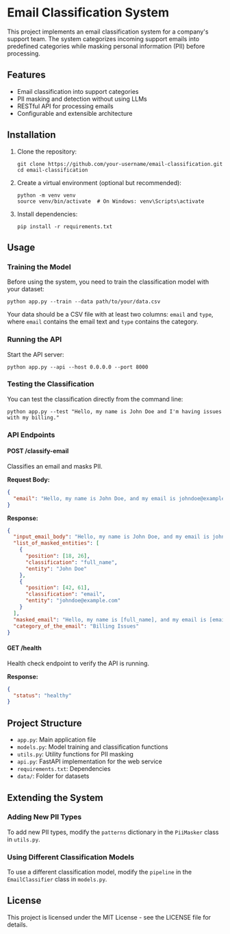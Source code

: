 # Email Classification System

This project implements an email classification system for a company's support team. The system categorizes incoming support emails into predefined categories while masking personal information (PII) before processing.

## Features

- Email classification into support categories
- PII masking and detection without using LLMs
- RESTful API for processing emails
- Configurable and extensible architecture

## Installation

1. Clone the repository:
   ```
   git clone https://github.com/your-username/email-classification.git
   cd email-classification
   ```

2. Create a virtual environment (optional but recommended):
   ```
   python -m venv venv
   source venv/bin/activate  # On Windows: venv\Scripts\activate
   ```

3. Install dependencies:
   ```
   pip install -r requirements.txt
   ```

## Usage

### Training the Model

Before using the system, you need to train the classification model with your dataset:

```
python app.py --train --data path/to/your/data.csv
```

Your data should be a CSV file with at least two columns: `email` and `type`, where `email` contains the email text and `type` contains the category.

### Running the API

Start the API server:

```
python app.py --api --host 0.0.0.0 --port 8000
```

### Testing the Classification

You can test the classification directly from the command line:

```
python app.py --test "Hello, my name is John Doe and I'm having issues with my billing."
```

### API Endpoints

#### POST /classify-email

Classifies an email and masks PII.

**Request Body:**
```json
{
  "email": "Hello, my name is John Doe, and my email is johndoe@example.com. I'm having issues with my billing."
}
```

**Response:**
```json
{
  "input_email_body": "Hello, my name is John Doe, and my email is johndoe@example.com. I'm having issues with my billing.",
  "list_of_masked_entities": [
    {
      "position": [18, 26],
      "classification": "full_name",
      "entity": "John Doe"
    },
    {
      "position": [42, 61],
      "classification": "email",
      "entity": "johndoe@example.com"
    }
  ],
  "masked_email": "Hello, my name is [full_name], and my email is [email]. I'm having issues with my billing.",
  "category_of_the_email": "Billing Issues"
}
```

#### GET /health

Health check endpoint to verify the API is running.

**Response:**
```json
{
  "status": "healthy"
}
```

## Project Structure

- `app.py`: Main application file
- `models.py`: Model training and classification functions
- `utils.py`: Utility functions for PII masking
- `api.py`: FastAPI implementation for the web service
- `requirements.txt`: Dependencies
- `data/`: Folder for datasets

## Extending the System

### Adding New PII Types

To add new PII types, modify the `patterns` dictionary in the `PiiMasker` class in `utils.py`.

### Using Different Classification Models

To use a different classification model, modify the `pipeline` in the `EmailClassifier` class in `models.py`.

## License

This project is licensed under the MIT License - see the LICENSE file for details.